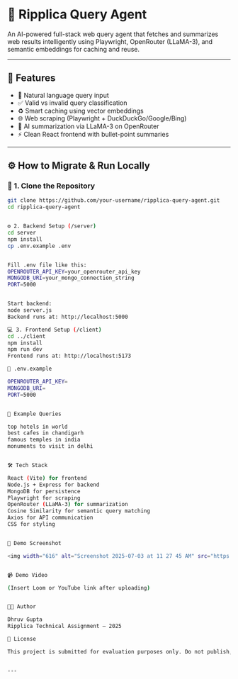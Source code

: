 # 🧠 Ripplica Query Agent

An AI-powered full-stack web query agent that fetches and summarizes web results intelligently using Playwright, OpenRouter (LLaMA-3), and semantic embeddings for caching and reuse.

---

## 🚀 Features

- 📝 Natural language query input
- ✅ Valid vs invalid query classification
- ♻️ Smart caching using vector embeddings
- 🌐 Web scraping (Playwright + DuckDuckGo/Google/Bing)
- 📄 AI summarization via LLaMA-3 on OpenRouter
- ⚡ Clean React frontend with bullet-point summaries

---

## ⚙️ How to Migrate & Run Locally

### 🔁 1. Clone the Repository

```bash
git clone https://github.com/your-username/ripplica-query-agent.git
cd ripplica-query-agent


⚙️ 2. Backend Setup (/server)
cd server
npm install
cp .env.example .env


Fill .env file like this:
OPENROUTER_API_KEY=your_openrouter_api_key
MONGODB_URI=your_mongo_connection_string
PORT=5000


Start backend:
node server.js
Backend runs at: http://localhost:5000

💻 3. Frontend Setup (/client)
cd ../client
npm install
npm run dev
Frontend runs at: http://localhost:5173

🔐 .env.example

OPENROUTER_API_KEY=
MONGODB_URI=
PORT=5000


🧪 Example Queries

top hotels in world
best cafes in chandigarh
famous temples in india
monuments to visit in delhi


🛠️ Tech Stack

React (Vite) for frontend
Node.js + Express for backend
MongoDB for persistence
Playwright for scraping
OpenRouter (LLaMA-3) for summarization
Cosine Similarity for semantic query matching
Axios for API communication
CSS for styling


📸 Demo Screenshot

<img width="616" alt="Screenshot 2025-07-03 at 11 27 45 AM" src="https://github.com/user-attachments/assets/a4def57a-d584-4fe3-9e9a-0f896c1162ea" />


📹 Demo Video

(Insert Loom or YouTube link after uploading)


👨‍💻 Author

Dhruv Gupta
Ripplica Technical Assignment – 2025

📄 License

This project is submitted for evaluation purposes only. Do not publish, redistribute, or modify without permission.


---
